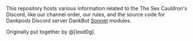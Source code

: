 This repository hosts various information related to the The Sex Cauldron's Discord, like our channel order, our rules, and the source code for Dankpods Discord server DankBot [Sonnet](https://sonnet-discord.github.io) modules.

Originally put together by @[lexd0g].
